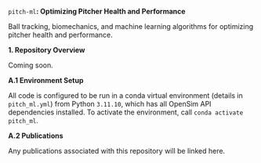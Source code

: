 `pitch-ml`$\textbf{: Optimizing Pitcher Health and Performance}$

Ball tracking, biomechanics, and machine learning algorithms for optimizing pitcher health and performance. 

$\textbf{1. Repository Overview}$

Coming soon.

$\textbf{A.1 Environment Setup}$

All code is configured to be run in a conda virtual environment (details in `pitch_ml.yml`) from Python `3.11.10`, which has all OpenSim API dependencies installed. To activate the environment, call `conda activate pitch_ml`. 

$\textbf{A.2 Publications}$

Any publications associated with this repository will be linked here.
